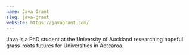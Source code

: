 ```yaml
---
name: Java Grant
slug: java-grant
website: https://javagrant.com/
---
```


Java is a PhD student at the University of Auckland researching hopeful grass-roots futures for Universities in Aotearoa.